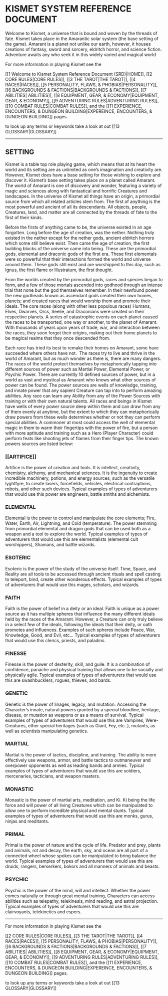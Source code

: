 # KISMET SYSTEM REFERENCE DOCUMENT

Welcome to Kismet, a universe that is bound and woven by the threads of fate. Kismet takes place in the Amarantic solar system (the base setting of the game). Amarant is a planet not unlike our earth, however, it houses creations of fantasy, sword and sorcery, eldritch horror, and science fiction. Adventure awaits any who seek it in this widely varied and magical world

For more information in playing Kismet see the

[[1 Welcome to Kismet System Reference Document (SRD)|HOME]], [[2 CORE RULES|CORE RULES]], [[3 THE TAROT|THE TAROT]], [[4 RACES|RACES]], [[5 PERSONALITY, FLAWS, & PHOBIAS|PERSONALITY]], [[6 BACKGROUNDS & FACTIONS|BACKGROUNDS & FACTIONS]], [[7 ABILITIES| ABILITIES]], [[8 EQUIPMENT, GEAR, & ECONOMY|EQUIPMENT, GEAR, & ECONOMY]],  [[9 ADVENTURING RULES|ADVENTURING RULES]],  [[10 COMBAT RULES|COMBAT RULES]], and the [[11 EXPERIENCE, ENCOUNTERS, & DUNGEON BUILDING|EXPEREINCE, ENCOUNTERS, & DUNGEON BUILDING]] pages. 

to look up any terms or keywords take a look at out [[13 GLOSSARY|GLOSSARY]]

---

## SETTING 

Kismet is a table top role playing game, which means that at its heart the world and its setting are as unlimited as one’s imagination and creativity are. However, Kismet does have a base setting for those wishing to explore and discover it. Kismet’s base setting takes place on a planet called Amarant. The world of Amarant is one of discovery and wonder, featuring a variety of magic and sciences along with fantastical and horrific Creatures and landscapes. In the universe of Kismet all things have an origin, a primordial source from which all related articles stem from. The first of anything is the most powerful and ancient of all its descendants. All objects, people, Creatures, land, and matter are all connected by the threads of fate to the first of their kinds.

Before the firsts of anything came to be, the universe existed in an age forgotten. Long before the age of creation, was the nether. Nothing truly existed in the nether except for the nether gods, ancient eldritch horrors which some still believe exist. Then came the age of creation, the first building blocks of the universe came into being. These are the primordial gods, elemental and draconic gods of the first era. These first elementals were so powerful that their interactions formed the world and universe around them. These gods still exist and are worshipped to this day, such as Ignus, the first flame or Illustratum, the first thought.

From the worlds created by the primordial gods, races and species began to form, and a few of those mortals ascended into godhood through an intense trial that none but the god themselves remember. In their newfound power the new godheads known as ascendant gods created their own homes, planets; and created races that would worship them and promote their ideals. The core races (along with other less populous races) Humans, Elves, Dwarves, Orcs, Seelie, and Draconians were created on their respective planets. A series of catastrophic events on each planet caused the races to be transported, one way or another, to the planet of Amarant. With thousands of years upon years of trade, war, and interaction between the races, they soon forgot their origins, making out their home planets to be magical realms that they once descended from.

Each race has tried its best to remake their homes on Amarant, some have succeeded where others have not.  The races try to live and thrive in the world of Amarant, but as much wonder as there is, there are many dangers. The races of the world protect themselves by metaphorically tapping into different sources of power such as Martial Power, Elemental Power, or Psychic Power. There are currently 10 defined sources of power, but in a world as vast and mystical as Amarant who knows what other sources of power can be found. The power sources are wells of knowledge, training, and innate power that any sapient Creature can tap into to perform amazing abilities. Any race can learn any Ability from any of the Power Sources with training or with their own natural talents. All races and beings in Kismet have wells of every power source deep within them and can draw from any of them evenly at anytime, but the extent to which they can metaphorically draw powers from these wells determines whether or not they can perform special abilities. A commoner at most could access the well of elemental magic in them to warm their fingertips with the power of fire, but a person with more aptitude and training such as a Hero (Player Character) could perform feats like shooting jets of flames from their finger tips. The known powers sources are listed below:


### [[ARTIFICE]]


Artifice is the power of creation and tools. It is intellect, creativity, chemistry, alchemy, and mechanical sciences. It is the ingenuity to create incredible machinery, potions, and energy sources, such as the versatile lyghtfyre, to create lasers, forcefields, vehicles, electrical contraptions, robots, and other such devices. Typical examples of types of adventurers that would use this power are engineers, battle smiths and alchemists.

### ELEMENTAL

Elemental is the power to control and manipulate the core elements; Fire, Water, Earth, Air, Lightning, and Cold (temperature). The power stemming from primordial elemental and dragon gods that can be used both as a weapon and a tool to explore the world. Typical examples of types of adventurers that would use this are elementalists (elemental cult worshippers), Shamans, and battle wizards.

### ESOTERIC                                                                               

Esoteric is the power of the study of the universe itself. Time, Space, and Reality are all tools to be accessed through ancient rituals and spell casting to teleport, bind, create other wonderous effects. Typical examples of types of adventurers that would use this mages, scholars, and wizards.

### FAITH

Faith is the power of belief in a deity or an ideal. Faith is unique as a power source as it has multiple spheres that influence the many different ideals held by the races of the Amarant. However, a Creature can only truly believe in a select few of the ideals, following the ideals that their deity, or oath promotes and influences. Examples of such spheres include Peace, War, Knowledge, Good, and Evil, etc… Typical examples of types of adventurers that would use this clerics, priests, and paladins.

### FINESSE

Finesse is the power of dexterity, skill, and guile. It is a combination of confidence, panache and physical training that allows one to be socially and physically agile. Typical examples of types of adventurers that would use this are swashbucklers, rogues, thieves, and bards.

### GENETIC

Genetic is the power of linages, legacy, and mutation. Accessing the Character’s innate, natural powers granted by a special bloodline, heritage, disease, or mutation as weapons or as a means of survival. Typical examples of types of adventurers that would use this are Vampires, Were-Creatures, other special heritages (such as Giant, Fey, etc..), mutants, as well as scientists manipulating genetics.

### MARTIAL

Martial is the power of tactics, discipline, and training. The ability to more effectively use weapons, armor, and battle tactics to outmaneuver and overpower opponents as well as leading bands and armies. Typical examples of types of adventurers that would use this are soldiers, mercenaries, tacticians, and weapon masters.

### MONASTIC

Monastic is the power of martial arts, meditation, and Ki. Ki being the life force and will power of all living Creatures which can be manipulated to allow one to perform incredible physical and mental stunts. Typical examples of types of adventurers that would use this are monks, gurus, ninjas and meditants. 

### PRIMAL

Primal is the power of nature and the cycle of life. Predator and prey, plants and animals, rot and decay, the earth, sky, and ocean are all part of a connected wheel whose spokes can be manipulated to bring balance the world. Typical examples of types of adventurers that would use this are druids, rangers, berserkers, bokors and all manners of animals and beasts.

### PSYCHIC

Psychic is the power of the mind, will and intellect. Whether the power comes naturally or through great mental training, Characters can access abilities such as telepathy, telekinesis, mind reading, and astral projection. Typical examples of types of adventurers that would use this are clairvoyants, telekinetics and espers.

---

For more information in playing Kismet see the

[[2 CORE RULES|CORE RULES]], [[3 THE TAROT|THE TAROT]], [[4 RACES|RACES]], [[5 PERSONALITY, FLAWS, & PHOBIAS|PERSONALITY]], [[6 BACKGROUNDS & FACTIONS|BACKGROUNDS & FACTIONS]], [[7 ABILITIES| ABILITIES]], [[8 EQUIPMENT, GEAR, & ECONOMY|EQUIPMENT, GEAR, & ECONOMY]],  [[9 ADVENTURING RULES|ADVENTURING RULES]],  [[10 COMBAT RULES|COMBAT RULES]], and the [[11 EXPERIENCE, ENCOUNTERS, & DUNGEON BUILDING|EXPEREINCE, ENCOUNTERS, & DUNGEON BUILDING]] pages. 

to look up any terms or keywords take a look at out [[13 GLOSSARY|GLOSSARY]]
